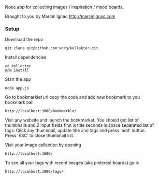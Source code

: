 Node app for collecting images / inspiration / mood boards.

Brought to you by Marcin Ignac http://marcinignac.com

### Setup

Download the repo

    git clone git@github.com:vorg/kollektor.git

Install dependencies

    cd kollector
    npm install

Start the app

    node app.js

Go to bookmarklet url copy the code and add new bookmark to you bookmark bar

    http://localhost:3000/bookmarklet

Visit any website and launch the bookmarket. You should get list of thumbnails and 2 input fields first is title seconds is space separated list of tags. Click any thumbnail, update title and tags and press 'add' button. Press 'ESC' to close thumbnail list.

Visit your image collection by opening

    http://localhost:3000/

To see all your tags with recent images (aka pinterest boards) go to

    http://localhost:3000/tags/